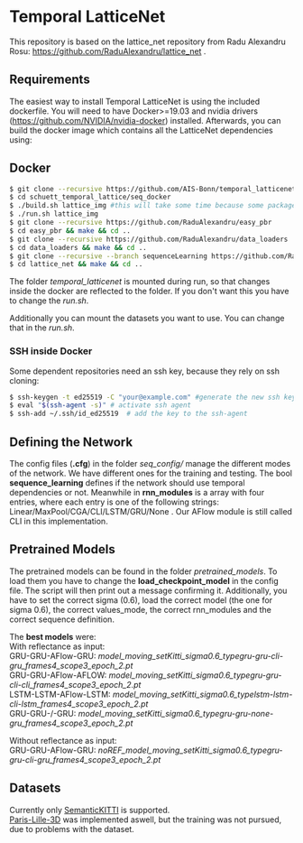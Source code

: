 # Temporal LatticeNet

This repository is based on the lattice_net repository from Radu Alexandru Rosu: https://github.com/RaduAlexandru/lattice_net .

## Requirements

The easiest way to install Temporal LatticeNet is using the included dockerfile.
You will need to have Docker>=19.03 and nvidia drivers (https://github.com/NVIDIA/nvidia-docker) installed.
Afterwards, you can build the docker image which contains all the LatticeNet dependencies using:

## Docker

```sh
$ git clone --recursive https://github.com/AIS-Bonn/temporal_latticenet.git
$ cd schuett_temporal_lattice/seq_docker
$ ./build.sh lattice_img #this will take some time because some packages need to be build from source
$ ./run.sh lattice_img  
$ git clone --recursive https://github.com/RaduAlexandru/easy_pbr
$ cd easy_pbr && make && cd ..
$ git clone --recursive https://github.com/RaduAlexandru/data_loaders 
$ cd data_loaders && make && cd ..
$ git clone --recursive --branch sequenceLearning https://github.com/RaduAlexandru/lattice_net
$ cd lattice_net && make && cd ..
```

The folder *temporal_latticenet* is mounted during run, so that changes inside the docker are reflected to the folder. 
If you don't want this you have to change the *run.sh*.

Additionally you can mount the datasets you want to use. You can change that in the *run.sh*.

### SSH inside Docker

Some dependent repositories need an ssh key, because they rely on ssh cloning:

```sh
$ ssh-keygen -t ed25519 -C "your@example.com" #generate the new ssh key inside the docker and add it to your github account
$ eval "$(ssh-agent -s)" # activate ssh agent
$ ssh-add ~/.ssh/id_ed25519  # add the key to the ssh-agent
```

## Defining the Network

The config files (**.cfg**) in the folder *seq_config/* manage the different modes of the network. We have different ones for the training and testing.
The bool **sequence_learning** defines if the network should use temporal dependencies or not. 
Meanwhile in **rnn_modules** is a array with four entries, where each entry is one of the following strings: Linear/MaxPool/CGA/CLI/LSTM/GRU/None . Our AFlow module is still called CLI in this implementation. 


## Pretrained Models

The pretrained models can be found in the folder *pretrained_models*. To load them you have to change the **load_checkpoint_model** in the config file. The script will then print out a message confirming it. Additionally, you have to set the correct sigma (0.6), load the correct model (the one for sigma 0.6), the correct values_mode, the correct rnn_modules and the correct sequence definition.

The **best models** were:                 
With reflectance as input:                            
GRU-GRU-AFlow-GRU: *model_moving_setKitti_sigma0.6_typegru-gru-cli-gru_frames4_scope3_epoch_2.pt*                     
GRU-GRU-AFlow-AFLOW: *model_moving_setKitti_sigma0.6_typegru-gru-cli-cli_frames4_scope3_epoch_2.pt*                          
LSTM-LSTM-AFlow-LSTM: *model_moving_setKitti_sigma0.6_typelstm-lstm-cli-lstm_frames4_scope3_epoch_2.pt*                     
GRU-GRU-/-GRU: *model_moving_setKitti_sigma0.6_typegru-gru-none-gru_frames4_scope3_epoch_2.pt*                    

Without reflectance as input:                       
GRU-GRU-AFlow-GRU: *noREF_model_moving_setKitti_sigma0.6_typegru-gru-cli-gru_frames4_scope3_epoch_2.pt*                     


## Datasets

Currently only [SemanticKITTI](http://www.semantic-kitti.org/) is supported.            
[Paris-Lille-3D](https://npm3d.fr/paris-lille-3d) was implemented aswell, but the training was not pursued, due to problems with the dataset.  



